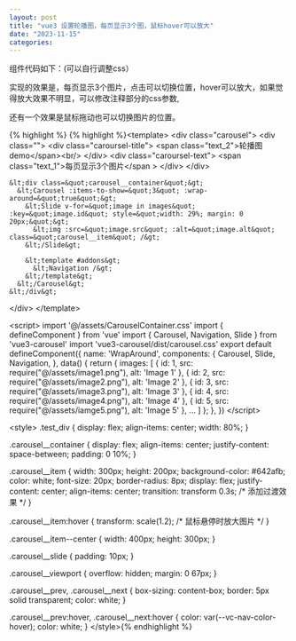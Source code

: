 ```yaml
---
layout: post
title: "vue3 设置轮播图，每页显示3个图，鼠标hover可以放大"
date: "2023-11-15"
categories: 
---
```

<p>组件代码如下：(可以自行调整css）</p>

<p>实现的效果是，每页显示3个图片，点击可以切换位置，hover可以放大，如果觉得放大效果不明显，可以修改注释部分的css参数,</p>

<p>还有一个效果是鼠标拖动也可以切换图片的位置。</p>

{% highlight %}
{% highlight %}&lt;template&gt;
  &lt;div class=&quot;carousel&quot;&gt;
    &lt;div class=&quot;&quot;&gt;
      &lt;div class=&quot;caroursel-title&quot;&gt;
        &lt;span class=&quot;text_2&quot;&gt;轮播图demo&lt;/span&gt;&lt;br/&gt;
      &lt;/div&gt;
      &lt;div class=&quot;caroursel-text&quot;&gt;
        &lt;span class=&quot;text_1&quot;&gt;每页显示3个图片&lt;/span &gt;
      &lt;/div&gt;
    &lt;/div&gt;

    &lt;div class=&quot;carousel__container&quot;&gt;
      &lt;Carousel :items-to-show=&quot;3&quot; :wrap-around=&quot;true&quot;&gt;
        &lt;Slide v-for=&quot;image in images&quot; :key=&quot;image.id&quot; style=&quot;width: 29%; margin: 0 20px;&quot;&gt;
          &lt;img :src=&quot;image.src&quot; :alt=&quot;image.alt&quot; class=&quot;carousel__item&quot; /&gt;
        &lt;/Slide&gt;

        &lt;template #addons&gt;
          &lt;Navigation /&gt;
        &lt;/template&gt;
      &lt;/Carousel&gt;
    &lt;/div&gt;
  &lt;/div&gt;
&lt;/template&gt;

&lt;script&gt;
import &#39;@/assets/CarouselContainer.css&#39;
import { defineComponent } from &#39;vue&#39;
import { Carousel, Navigation, Slide } from &#39;vue3-carousel&#39;
import &#39;vue3-carousel/dist/carousel.css&#39;
export default defineComponent({
  name: &#39;WrapAround&#39;,
  components: {
    Carousel,
    Slide,
    Navigation,
  },
  data() {
    return {
      images: [
        { id: 1, src: require(&quot;@/assets/image1.png&quot;), alt: &#39;Image 1&#39; },
        { id: 2, src: require(&quot;@/assets/image2.png&quot;), alt: &#39;Image 2&#39; },
        { id: 3, src: require(&quot;@/assets/image3.png&quot;), alt: &#39;Image 3&#39; },
        { id: 4, src: require(&quot;@/assets/image4.png&quot;), alt: &#39;Image 4&#39; },
        { id: 5, src: require(&quot;@/assets/iamge5.png&quot;), alt: &#39;Image 5&#39; },
        ...
      ]
    };
  },
})
&lt;/script&gt;

&lt;style&gt;
.test_div {
  display: flex;
  align-items: center;
  width: 80%;
}

.carousel__container {
  display: flex;
  align-items: center;
  justify-content: space-between;
  padding: 0 10%;
}

.carousel__item {
  width: 300px;
  height: 200px;
  background-color: #642afb;
  color: white;
  font-size: 20px;
  border-radius: 8px;
  display: flex;
  justify-content: center;
  align-items: center;
  transition: transform 0.3s; /* 添加过渡效果 */
}

.carousel__item:hover {
  transform: scale(1.2); /* 鼠标悬停时放大图片 */
}

.carousel__item--center {
  width: 400px;
  height: 300px;
}

.carousel__slide {
  padding: 10px;
}

.carousel__viewport {
  overflow: hidden;
  margin: 0 67px;
}

.carousel__prev,
.carousel__next {
  box-sizing: content-box;
  border: 5px solid transparent;
  color: white;
}

.carousel__prev:hover,
.carousel__next:hover {
  color: var(--vc-nav-color-hover);
  color: white;
}
&lt;/style&gt;{% endhighlight %}

